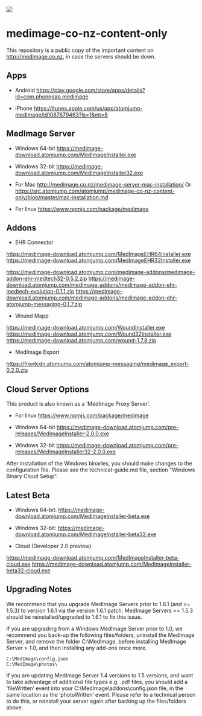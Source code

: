 <img src="https://atomjump.com/images/logo80.png">



# medimage-co-nz-content-only
This repository is a public copy of the important content on http://medimage.co.nz,  in case the servers should be down.

## Apps

* Android
https://play.google.com/store/apps/details?id=com.phonegap.medimage

* iPhone
https://itunes.apple.com/us/app/atomjump-medimage/id1087679463?ls=1&mt=8


## MedImage Server

* Windows 64-bit
https://medimage-download.atomjump.com/MedImageInstaller.exe

* Windows 32-bit 
https://medimage-download.atomjump.com/MedImageInstaller32.exe

* For Mac
http://medimage.co.nz/medimage-server-mac-installation/
Or https://src.atomjump.com/atomjump/medimage-co-nz-content-only/blob/master/mac-installation.md

* For linux
https://www.npmjs.com/package/medimage


## Addons

* EHR Connector

https://medimage-download.atomjump.com/MedImageEHR64Installer.exe
https://medimage-download.atomjump.com/MedImageEHR32Installer.exe

https://medimage-download.atomjump.com/medimage-addons/medimage-addon-ehr-medtech32-0.5.2.zip
https://medimage-download.atomjump.com/medimage-addons/medimage-addon-ehr-medtech-evolution-0.1.1.zip
https://medimage-download.atomjump.com/medimage-addons/medimage-addon-ehr-atomjump-messaging-0.1.7.zip


* Wound Mapp 

https://medimage-download.atomjump.com/WoundInstaller.exe
https://medimage-download.atomjump.com/Wound32Installer.exe
https://medimage-download.atomjump.com/wound-1.7.8.zip

* MedImage Export

https://frontcdn.atomjump.com/atomjump-messaging/medimage_export-0.2.0.zip



## Cloud Server Options

This product is also known as a ‘MedImage Proxy Server’.

* For linux
https://www.npmjs.com/package/medimage

* Windows 64-bit
https://medimage-download.atomjump.com/pre-releases/MedImageInstaller-2.0.0.exe

* Windows 32-bit 
https://medimage-download.atomjump.com/pre-releases/MedImageInstaller32-2.0.0.exe

After installation of the Windows binaries, you should make changes to the configuration file. Please see the technical-guide.md file, section "Windows Binary Cloud Setup".


## Latest Beta

* Windows 64-bit:
https://medimage-download.atomjump.com/MedImageInstaller-beta.exe

* Windows 32-bit:
https://medimage-download.atomjump.com/MedImageInstaller-beta32.exe

* Cloud (Developer 2.0 preview)

https://medimage-download.atomjump.com/MedImageInstaller-beta-cloud.exe
https://medimage-download.atomjump.com/MedImageInstaller-beta32-cloud.exe



## Upgrading Notes

We recommend that you upgrade MedImage Servers prior to 1.6.1 (and >= 1.5.3) to version 1.6.1 via the version 1.6.1 patch. MedImage Servers <= 1.5.3 should be reinstalled/upgraded to 1.6.1 to fix this issue.

If you are upgrading from a Windows MedImage Server prior to 1.0, we recommend you back-up the following files/folders, uninstall the MedImage Server, and remove the folder C:\MedImage, before installing MedImage Server > 1.0, and then installing any add-ons once more.

```
C:\MedImage\config.json
C:\MedImage\photos\
```

If you are updating MedImage Server 1.4 versions to 1.5 versions, and want to take advantage of additional file types e.g. .pdf files, you should add a ‘fileWritten’ event into your C:\MedImage\addons\config.json file, in the same location as the ‘photoWritten’ event. Please refer to a technical person to do this, or reinstall your server again after backing up the files/folders above.
